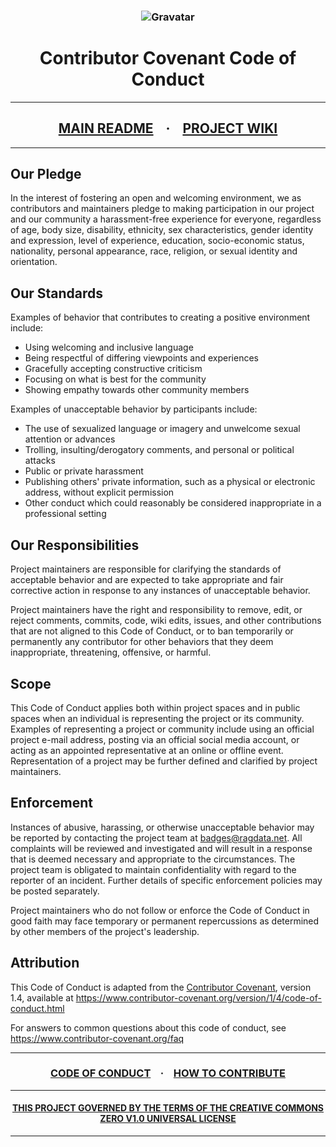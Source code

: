 <h3 align="center">
<img src="https://www.gravatar.com/avatar/60d7694fd85aa74e6ad9529ddccf102e?s=125" alt="Gravatar" />
</h3>
<h1 align="center">
Contributor Covenant Code of Conduct
</h1>
<hr />
<h2 align="center">
<a href="https://github.com/Ragdata/project-badges/blob/master/README.md">MAIN README</a>
&nbsp;&nbsp; <b>&middot;</b> &nbsp;&nbsp;
<a href="https://github.com/Ragdata/project-badges/wiki/Home">PROJECT WIKI</a>
</h2>
<hr />

## Our Pledge

In the interest of fostering an open and welcoming environment, we as
contributors and maintainers pledge to making participation in our project and
our community a harassment-free experience for everyone, regardless of age, body
size, disability, ethnicity, sex characteristics, gender identity and expression,
level of experience, education, socio-economic status, nationality, personal
appearance, race, religion, or sexual identity and orientation.

## Our Standards

Examples of behavior that contributes to creating a positive environment
include:

* Using welcoming and inclusive language
* Being respectful of differing viewpoints and experiences
* Gracefully accepting constructive criticism
* Focusing on what is best for the community
* Showing empathy towards other community members

Examples of unacceptable behavior by participants include:

* The use of sexualized language or imagery and unwelcome sexual attention or
 advances
* Trolling, insulting/derogatory comments, and personal or political attacks
* Public or private harassment
* Publishing others' private information, such as a physical or electronic
 address, without explicit permission
* Other conduct which could reasonably be considered inappropriate in a
 professional setting

## Our Responsibilities

Project maintainers are responsible for clarifying the standards of acceptable
behavior and are expected to take appropriate and fair corrective action in
response to any instances of unacceptable behavior.

Project maintainers have the right and responsibility to remove, edit, or
reject comments, commits, code, wiki edits, issues, and other contributions
that are not aligned to this Code of Conduct, or to ban temporarily or
permanently any contributor for other behaviors that they deem inappropriate,
threatening, offensive, or harmful.

## Scope

This Code of Conduct applies both within project spaces and in public spaces
when an individual is representing the project or its community. Examples of
representing a project or community include using an official project e-mail
address, posting via an official social media account, or acting as an appointed
representative at an online or offline event. Representation of a project may be
further defined and clarified by project maintainers.

## Enforcement

Instances of abusive, harassing, or otherwise unacceptable behavior may be
reported by contacting the project team at badges@ragdata.net. All
complaints will be reviewed and investigated and will result in a response that
is deemed necessary and appropriate to the circumstances. The project team is
obligated to maintain confidentiality with regard to the reporter of an incident.
Further details of specific enforcement policies may be posted separately.

Project maintainers who do not follow or enforce the Code of Conduct in good
faith may face temporary or permanent repercussions as determined by other
members of the project's leadership.

## Attribution

This Code of Conduct is adapted from the [Contributor Covenant][homepage], version 1.4,
available at https://www.contributor-covenant.org/version/1/4/code-of-conduct.html

[homepage]: https://www.contributor-covenant.org

For answers to common questions about this code of conduct, see
https://www.contributor-covenant.org/faq

<hr />
<h3 align="center">
<a href="https://github.com/Ragdata/project-badges/blob/master/CODE_OF_CONDUCT.md">CODE OF CONDUCT</a>
&nbsp;&nbsp; <b>&middot;</b> &nbsp;&nbsp;
<a href="https://github.com/Ragdata/project-badges/blob/master/CONTRIBUTING.md">HOW TO CONTRIBUTE</a>
</h3>
<hr />
<h4 align="center">
<a href="https://github.com/Ragdata/project-badges/blob/master/LICENSE">THIS PROJECT GOVERNED BY THE TERMS OF THE CREATIVE COMMONS ZERO V1.0 UNIVERSAL LICENSE</a>
</h4>
<hr />
